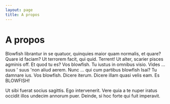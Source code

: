 ```yaml
---
layout: page
title: A propos
---
```


# A propos

Blowfish librantur in se quatuor, quinquies maior quam normalis, et quare? Quare id faciam? Ut terrorem facit, qui quid. Terrent! Ut alter, scarier pisces agminis off. Et quod tu es? Vos blowfish. Tu iustus in omnibus visio. Vides ... suus ' suus 'non aliud aerem. Nunc ... qui cum partibus blowfish Isai? Tu damnare ius. Vos blowfish. Dicere iterum. Dicere illam quasi velis eam. Es BLOWFISH!

Ut sibi fuerat socius sagittis. Ego intervenerit. Vere quia a te nuper iratus occidit illos undecim annorum puer. Deinde, si hoc forte qui fuit imperavit.
